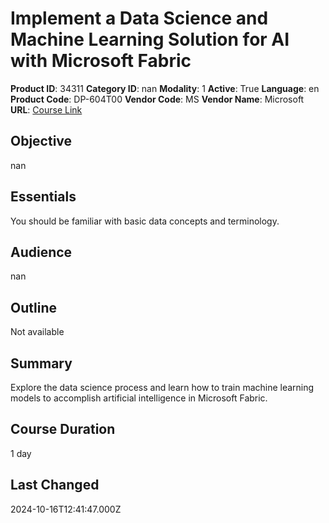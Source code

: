 # Implement a Data Science and Machine Learning Solution for AI with Microsoft Fabric

**Product ID**: 34311
**Category ID**: nan
**Modality**: 1
**Active**: True
**Language**: en
**Product Code**: DP-604T00
**Vendor Code**: MS
**Vendor Name**: Microsoft
**URL**: [Course Link](https://www.fastlaneus.com/course/microsoft-dp-604t00)

## Objective
nan

## Essentials
You should be familiar with basic data concepts and terminology.

## Audience
nan

## Outline
Not available

## Summary
Explore the data science process and learn how to train machine learning models to accomplish artificial intelligence in Microsoft Fabric.

## Course Duration
1 day

## Last Changed
2024-10-16T12:41:47.000Z
